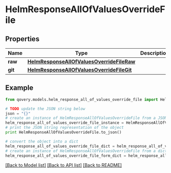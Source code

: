 # HelmResponseAllOfValuesOverrideFile


## Properties
Name | Type | Description | Notes
------------ | ------------- | ------------- | -------------
**raw** | [**HelmResponseAllOfValuesOverrideFileRaw**](HelmResponseAllOfValuesOverrideFileRaw.md) |  | [optional] 
**git** | [**HelmResponseAllOfValuesOverrideFileGit**](HelmResponseAllOfValuesOverrideFileGit.md) |  | [optional] 

## Example

```python
from qovery.models.helm_response_all_of_values_override_file import HelmResponseAllOfValuesOverrideFile

# TODO update the JSON string below
json = "{}"
# create an instance of HelmResponseAllOfValuesOverrideFile from a JSON string
helm_response_all_of_values_override_file_instance = HelmResponseAllOfValuesOverrideFile.from_json(json)
# print the JSON string representation of the object
print HelmResponseAllOfValuesOverrideFile.to_json()

# convert the object into a dict
helm_response_all_of_values_override_file_dict = helm_response_all_of_values_override_file_instance.to_dict()
# create an instance of HelmResponseAllOfValuesOverrideFile from a dict
helm_response_all_of_values_override_file_form_dict = helm_response_all_of_values_override_file.from_dict(helm_response_all_of_values_override_file_dict)
```
[[Back to Model list]](../README.md#documentation-for-models) [[Back to API list]](../README.md#documentation-for-api-endpoints) [[Back to README]](../README.md)


